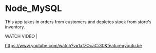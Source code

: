 # Node_MySQL
This app takes in orders from customers and depletes stock from store's inventory.


              
WATCH VIDEO   |
              
              
https://www.youtube.com/watch?v=1xfzOcaCr30&feature=youtu.be
